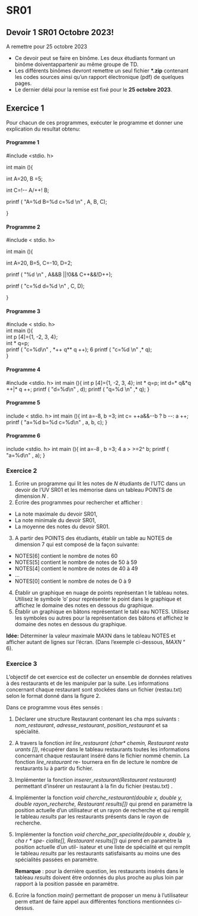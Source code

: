 # SR01

## Devoir 1 SR01 Octobre 2023!


A remettre pour   25 octobre 2023

- Ce devoir peut se faire en binôme. Les deux étudiants formant un binôme doiventappartenir au même groupe de TD.
- Les différents binômes devront remettre un seul fichier **\*.zip** contenant les codes sources ainsi qu’un rapport électronique (pdf) de quelques pages.
- Le dernier délai pour la remise est fixé pour le **25 octobre 2023**. 

## Exercice 1

Pour chacun de ces programmes, exécuter le programme et donner une explication du resultat obtenu:

#### **Programme 1**

#include  <stdio. h> 

int  main (){ 

int  A=20,   B =5; 

int  C=!--  A/++! B; 

printf  ( "A=%d  B=%d  c=%d  \n" ,  A, B, C); 

}

  
#### **Programme 2**
 
#include  < stdio. h>

int  main (){ 

int  A=20,   B=5,   C=-10,  D=2;

printf  ( "%d  \n" ,  A&&B ||!0&&  C++&&!D++);  

printf  ( "c=%d  d=%d  \n" ,  C,  D); 

}


#### **Programme 3**

#include  < stdio. h>  
int  main (){  
int  p [4]={1, -2, 3, 4};  
int  \* q=p;  
printf  ( "c=%d\n" ,  \*++  q\*\* q ++);  6  printf  ( "c=%d  \n"  ,\* q);  
}  


#### **Programme 4**

#include  <stdio. h>
int  main (){ 
int  p [4]={1, -2, 3, 4}; 
int  \* q=p; 
int  d=\* q&\*q ++|\* q ++; 
printf  ( "d=%d\n" ,  d); 
printf  ( "q=%d  \n"  ,\* q); 
}


#### **Programme 5**

include  < stdio. h>
int  main (){ 
int  a=-8,   b =3; 
int  c=  ++a&&--b  ?  b --:  a ++; 
printf  ( "a=%d  b=%d  c=%d\n" , a, b, c);
}


#### **Programme 6**

include  <stdio. h>
int  main (){ 
int    a=-8  ,  b  =3; 4  a     >    >=2^ b; 
printf  ( "a=%d\n" , a); 
}


### **Exercice 2** 

1. Écrire un programme qui lit les notes de  *N* étudiants de l’UTC dans un devoir de l’UV SR01 et les mémorise dans un tableau POINTS de dimension *N* . 
1. Écrire des programmes pour rechercher et afficher :
- La note maximale du devoir SR01,
- La note minimale du devoir SR01,
- La moyenne des notes du devoir SR01.
3. A partir des POINTS des étudiants, établir un table au NOTES de dimension 7 qui est composé de la façon suivante:
- NOTES[6] contient le nombre de notes 60 
- NOTES[5] contient le nombre de notes de 50 à 59 
- NOTES[4] contient le nombre de notes de 40 à 49 
- ...
- NOTES[0] contient le nombre de notes de 0 à 9 
4. Établir un graphique en nuage de points représentan t le tableau notes. Utilisez le symbole ’o’ pour représenter le point dans le graphique et affichez le domaine des notes en dessous du graphique.
4. Établir un graphique en bâtons représentant le tabl eau NOTES. Utilisez les symboles ou autres pour la représentation des bâtons et affichez le domaine des notes en dessous du graphique.

**Idée:**  Déterminer la valeur maximale MAXN dans le tableau  NOTES et afficher autant de lignes sur l’écran. (Dans l’exemple ci-dessous, *MAXN* “ 6).




### **Exercice 3** 

L’objectif de cet exercice est de collecter un ensemble de données relatives à des restaurants et  de  les  manipuler  par  la  suite.  Les  informations  concernant  chaque  restaurant  sont stockées dans un fichier (restau.txt) selon le format donné dans la figure 2.

Dans ce programme vous êtes sensés : 

1. Déclarer une structure Restaurant contenant les cha mps suivants : *nom\_restaurant*, *adresse\_restaurant*, *position\_restaurant*  et sa spécialité.
2. A travers la fonction  *int lire\_restaurant (char\* chemin, Restaurant resta urants [])*, récupérer  dans  le  tableau  restaurants  toutes  les  informations  concernant  chaque restaurant inséré dans le fichier nommé chemin. La  fonction  *lire\_restaurant*  re- tournera en fin de lecture le nombre de restaurants lu à 
 partir du fichier.
3. Implémenter la fonction *inserer\_restaurant(Restaurant restaurant)*  permettant d’insérer un restaurant à la fin du fichier (restau.txt) .
4. Implémenter la fonction *void cherche\_restaurant(double x, double y, double rayon\_recherche, Restaurant results[])*  qui prend en paramètre la position actuelle d’un utilisateur et un rayon de recherche et qui remplit le tableau  *results* par les restaurants présents dans le rayon de recherche.
5. Implémenter la fonction *void cherche\_par\_specialite(double x, double y, cha r \* spe- cialite[], Restaurant results[])* qui prend en paramètre la position actuelle d’un util- isateur et une liste de spécialité et qui remplit le tableau *results* par les restaurants satisfaisants au moins une des spécialités passées en paramètre.

   **Remarque** : pour la dernière question, les restaurants insérés dans le tableau *results* doivent être ordonnés du plus proche au plus loin par rapport à la position passée en paramètre.

6. Ecrire la fonction  *main()* permettant de proposer un menu à l’utilisateur perm ettant de faire appel aux différentes fonctions mentionnées ci-dessus.

